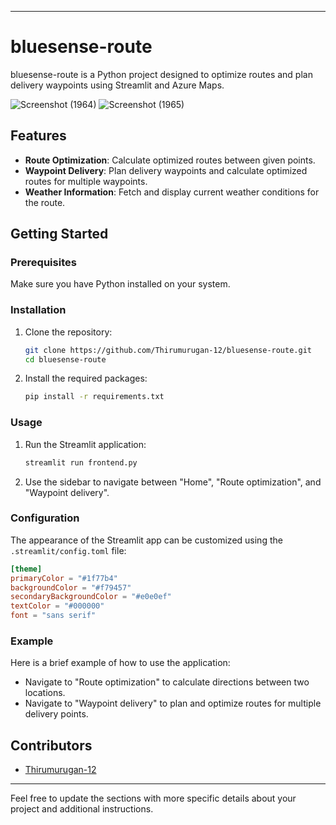 

---

# bluesense-route

bluesense-route is a Python project designed to optimize routes and plan delivery waypoints using Streamlit and Azure Maps.

![Screenshot (1964)](https://github.com/user-attachments/assets/87420ca5-311c-417d-b524-04c52ba2513f)
![Screenshot (1965)](https://github.com/user-attachments/assets/3b544f5c-31ed-47ca-93b3-cdc9cea2b57f)

## Features

- **Route Optimization**: Calculate optimized routes between given points.
- **Waypoint Delivery**: Plan delivery waypoints and calculate optimized routes for multiple waypoints.
- **Weather Information**: Fetch and display current weather conditions for the route.

## Getting Started

### Prerequisites

Make sure you have Python installed on your system.

### Installation

1. Clone the repository:

   ```sh
   git clone https://github.com/Thirumurugan-12/bluesense-route.git
   cd bluesense-route
   ```

2. Install the required packages:

   ```sh
   pip install -r requirements.txt
   ```

### Usage

1. Run the Streamlit application:

   ```sh
   streamlit run frontend.py
   ```

2. Use the sidebar to navigate between "Home", "Route optimization", and "Waypoint delivery".

### Configuration

The appearance of the Streamlit app can be customized using the `.streamlit/config.toml` file:

```toml
[theme]
primaryColor = "#1f77b4"
backgroundColor = "#f79457"
secondaryBackgroundColor = "#e0e0ef"
textColor = "#000000"
font = "sans serif"
```

### Example

Here is a brief example of how to use the application:

- Navigate to "Route optimization" to calculate directions between two locations.
- Navigate to "Waypoint delivery" to plan and optimize routes for multiple delivery points.

## Contributors

- [Thirumurugan-12](https://github.com/Thirumurugan-12)

---

Feel free to update the sections with more specific details about your project and additional instructions.
